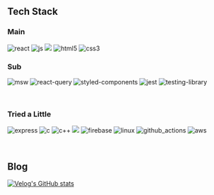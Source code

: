 ## Tech Stack
### Main
![react](https://img.shields.io/badge/React-20232A?style=for-the-badge&logo=react&logoColor=61DAFB)
![js](https://img.shields.io/badge/JavaScript-F7DF1E?style=for-the-badge&logo=JavaScript&logoColor=white)
<img src="https://img.shields.io/badge/typescript-007ACC.svg?style=for-the-badge&logo=typescript&logoColor=white" />
![html5](https://img.shields.io/badge/HTML5-E34F26?style=for-the-badge&logo=html5&logoColor=white)
![css3](https://img.shields.io/badge/CSS3-1572B6?style=for-the-badge&logo=css3&logoColor=white)


### Sub
![msw](https://img.shields.io/badge/msw-20232A?style=for-the-badge&logo=mockserviceworker&logoColor=#FF6A33)
![react-query](https://img.shields.io/badge/react_query-FF4154?style=for-the-badge&logo=reactquery&logoColor=white)
![styled-components](https://img.shields.io/badge/styled_components-DB7093?style=for-the-badge&logo=styledcomponents&logoColor=white)
![jest](https://img.shields.io/badge/jest-C21325?style=for-the-badge&logo=jest&logoColor=white)
![testing-library](https://img.shields.io/badge/testing_library-20232A?style=for-the-badge&logo=testinglibrary&logoColor=#E33332)

<br>

### Tried a Little
![express](https://img.shields.io/badge/Express.js-404D59?logo=express&style=for-the-badge)
![c](https://img.shields.io/badge/C-00599C?style=for-the-badge&logo=c&logoColor=white)
![c++](https://img.shields.io/badge/C%2B%2B-00599C?style=for-the-badge&logo=c%2B%2B&logoColor=white)
<img src="https://img.shields.io/badge/python-3670A0?style=for-the-badge&logo=python&logoColor=white" />
![firebase](https://img.shields.io/badge/Firebase-039BE5?style=for-the-badge&logo=Firebase&logoColor=white)
![linux](https://img.shields.io/badge/linux-20232A?style=for-the-badge&logo=linux&logoColor=white)
![github_actions](https://img.shields.io/badge/github_actions-20232A?style=for-the-badge&logo=githubactions&logoColor=white)
![aws](https://img.shields.io/badge/aws-20232A?style=for-the-badge&logo=&logoColor=white)

<br>

## Blog
[![Velog's GitHub stats](https://velog-readme-stats.vercel.app/api?name=allensain14)](https://github.com/eungyeole/velog-readme-stats)
